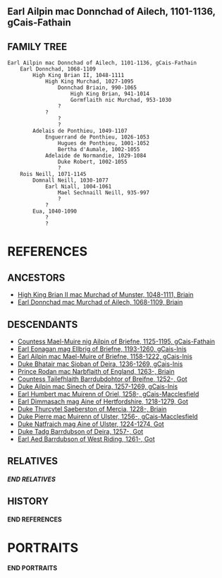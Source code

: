 ## Earl Ailpin mac Donnchad of Ailech, 1101-1136, gCais-Fathain

## FAMILY TREE

```
Earl Ailpin mac Donnchad of Ailech, 1101-1136, gCais-Fathain
    Earl Donnchad, 1068-1109
        High King Brian II, 1048-1111
            High King Murchad, 1027-1095
                Donnchad Briain, 990-1065
                    High King Brian, 941-1014
                    Gormflaith nic Murchad, 953-1030
                ?
            ?
                ?
                ?
        Adelais de Ponthieu, 1049-1107
            Enguerrand de Ponthieu, 1026-1053
                Hugues de Ponthieu, 1001-1052
                Bertha d'Aumale, 1002-1055
            Adelaide de Normandie, 1029-1084
                Duke Robert, 1002-1055
                ?
    Rois Neill, 1071-1145
        Domnall Neill, 1030-1077
            Earl Niall, 1004-1061
                Mael Sechnaill Neill, 935-997
                ?
            ?
        Eua, 1040-1090
            ?
            ?

```

# REFERENCES

## ANCESTORS
* [High King Brian II mac Murchad of Munster, 1048-1111, Briain](brian_ii_mac_murchad_1048.md)
* [Earl Donnchad mac Murchad of Ailech, 1068-1109, Briain](donnchad_mac_murchad_1068.md)

## DESCENDANTS
* [Countess Mael-Muire nig Ailpin of Briefne, 1125-1195, gCais-Fathain](mael-muire_nig_ailpin_1125.md)
* [Earl Eonagan mag Ellbrig of Briefne, 1193-1260, gCais-Inis](eonagan_mag_ellbrig_1193.md)
* [Earl Ailpin mac Mael-Muire of Briefne, 1158-1222, gCais-Inis](ailpin_mac_mael-muire_1158.md)
* [Duke Bhatair mac Sioban of Deira, 1236-1269, gCais-Inis](bhatair_mac_sioban_1236.md)
* [Prince Rodan mac Narbflaith of England, 1263-, Briain](rodan_mac_narbflaith_1263.md)
* [Countess Tailefhlaith Barrdubdohtor of Breifne, 1252-, Got](tailefhlaith_barrdubdohtor_1252.md)
* [Duke Ailpin mac Sinech of Deira, 1257-1269, gCais-Inis](ailpin_mac_sinech_1257.md)
* [Earl Humbert mac Muirenn of Oriel, 1258-, gCais-Macclesfield](humbert_mac_muirenn_1258.md)
* [Earl Dimmasach mag Aine of Hertfordshire, 1218-1279, Got](dimmasach_mag_aine_1218.md)
* [Duke Thurcytel Saeberston of Mercia, 1228-, Briain](thurcytel_saebertson_1228.md)
* [Duke Pierre mac Muirenn of Ulster, 1256-, gCais-Macclesfield](pierre_mac_muirenn_1256.md)
* [Duke Natfraich mag Aine of Ulster, 1224-1274, Got](natfraich_mag_aine_1224.md)
* [Duke Tadg Barrdubson of Deira, 1257-, Got](tadg_barrdubson_1257.md)
* [Earl Aed Barrdubson of West Riding, 1261-, Got](aed_barrdubson_1261.md)

## RELATIVES

##### END RELATIVES 
## HISTORY

#### END REFERENCES

# PORTRAITS

#### END PORTRAITS

